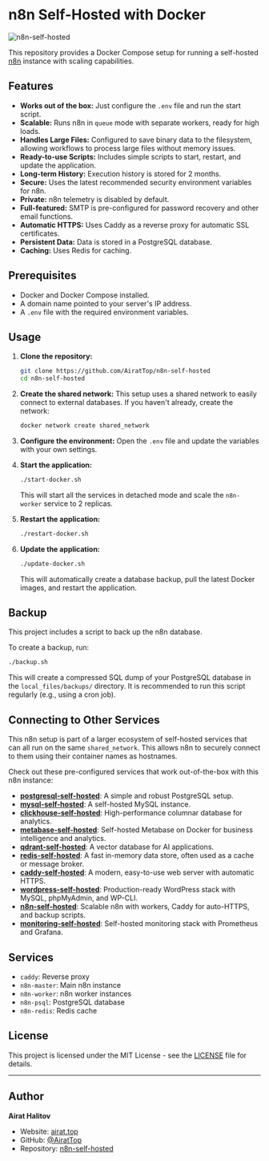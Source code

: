 # n8n Self-Hosted with Docker

![n8n-self-hosted](https://repository-images.githubusercontent.com/1070157632/1698cbad-672c-43cf-99fe-27d89a8fdc22)

This repository provides a Docker Compose setup for running a self-hosted [n8n](https://n8n.io/) instance with scaling capabilities.

## Features

- **Works out of the box:** Just configure the `.env` file and run the start script.
- **Scalable:** Runs n8n in `queue` mode with separate workers, ready for high loads.
- **Handles Large Files:** Configured to save binary data to the filesystem, allowing workflows to process large files without memory issues.
- **Ready-to-use Scripts:** Includes simple scripts to start, restart, and update the application.
- **Long-term History:** Execution history is stored for 2 months.
- **Secure:** Uses the latest recommended security environment variables for n8n.
- **Private:** n8n telemetry is disabled by default.
- **Full-featured:** SMTP is pre-configured for password recovery and other email functions.
- **Automatic HTTPS:** Uses Caddy as a reverse proxy for automatic SSL certificates.
- **Persistent Data:** Data is stored in a PostgreSQL database.
- **Caching:** Uses Redis for caching.

## Prerequisites

- Docker and Docker Compose installed.
- A domain name pointed to your server's IP address.
- A `.env` file with the required environment variables.

## Usage

1.  **Clone the repository:**
    ```bash
    git clone https://github.com/AiratTop/n8n-self-hosted
    cd n8n-self-hosted
    ```

2.  **Create the shared network:**
    This setup uses a shared network to easily connect to external databases. If you haven't already, create the network:
    ```bash
    docker network create shared_network
    ```

3.  **Configure the environment:**
    Open the `.env` file and update the variables with your own settings.

4.  **Start the application:**
    ```bash
    ./start-docker.sh
    ```
    This will start all the services in detached mode and scale the `n8n-worker` service to 2 replicas.

5.  **Restart the application:**
    ```bash
    ./restart-docker.sh
    ```

6.  **Update the application:**
    ```bash
    ./update-docker.sh
    ```
    This will automatically create a database backup, pull the latest Docker images, and restart the application.

## Backup

This project includes a script to back up the n8n database.

To create a backup, run:
```bash
./backup.sh
```
This will create a compressed SQL dump of your PostgreSQL database in the `local_files/backups/` directory. It is recommended to run this script regularly (e.g., using a cron job).

## Connecting to Other Services

This n8n setup is part of a larger ecosystem of self-hosted services that can all run on the same `shared_network`. This allows n8n to securely connect to them using their container names as hostnames.

Check out these pre-configured services that work out-of-the-box with this n8n instance:

-   [**postgresql-self-hosted**](https://github.com/AiratTop/postgresql-self-hosted): A simple and robust PostgreSQL setup.
-   [**mysql-self-hosted**](https://github.com/AiratTop/mysql-self-hosted): A self-hosted MySQL instance.
-   [**clickhouse-self-hosted**](https://github.com/AiratTop/clickhouse-self-hosted): High-performance columnar database for analytics.
-   [**metabase-self-hosted**](https://github.com/AiratTop/metabase-self-hosted): Self-hosted Metabase on Docker for business intelligence and analytics.
-   [**qdrant-self-hosted**](https://github.com/AiratTop/qdrant-self-hosted): A vector database for AI applications.
-   [**redis-self-hosted**](https://github.com/AiratTop/redis-self-hosted): A fast in-memory data store, often used as a cache or message broker.
-   [**caddy-self-hosted**](https://github.com/AiratTop/caddy-self-hosted): A modern, easy-to-use web server with automatic HTTPS.
-   [**wordpress-self-hosted**](https://github.com/AiratTop/wordpress-self-hosted): Production-ready WordPress stack with MySQL, phpMyAdmin, and WP-CLI.
-   [**n8n-self-hosted**](https://github.com/AiratTop/n8n-self-hosted): Scalable n8n with workers, Caddy for auto-HTTPS, and backup scripts.
-   [**monitoring-self-hosted**](https://github.com/AiratTop/monitoring-self-hosted): Self-hosted monitoring stack with Prometheus and Grafana.

## Services

- `caddy`: Reverse proxy
- `n8n-master`: Main n8n instance
- `n8n-worker`: n8n worker instances
- `n8n-psql`: PostgreSQL database
- `n8n-redis`: Redis cache

## License

This project is licensed under the MIT License - see the [LICENSE](LICENSE) file for details.

---

## Author

**Airat Halitov**

- Website: [airat.top](https://airat.top)
- GitHub: [@AiratTop](https://github.com/AiratTop)
- Repository: [n8n-self-hosted](https://github.com/AiratTop/n8n-self-hosted)

